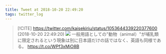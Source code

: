 ```yaml
---
title: Tweet at 2018-10-20 22:49:20
tags: twitter_log
---
```


> [!CITE] https://twitter.com/kaisekiriu/status/1053644339220377600 (2018-10-20 22:49:20)
> ![](https://twitter.com/kaisekiriu/status/1053644339220377600)
> 一般用語としての"動物（animal）"が哺乳類に限定されるという現象は別に日本語だけの話ではなく、英語も同様である。
> https://t.co/WPf3xMiO8B
